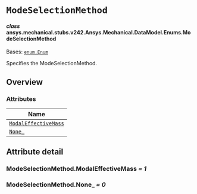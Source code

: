 # `ModeSelectionMethod`

<a id="ansys.mechanical.stubs.v242.Ansys.Mechanical.DataModel.Enums.ModeSelectionMethod"></a>

#### *class* ansys.mechanical.stubs.v242.Ansys.Mechanical.DataModel.Enums.ModeSelectionMethod

Bases: [`enum.Enum`](https://docs.python.org/3/library/enum.html#enum.Enum)

Specifies the ModeSelectionMethod.

<!-- !! processed by numpydoc !! -->

<a id="overview"></a>

## Overview

### Attributes

| Name |
| ---------------------------------------------------------------------------------------------------------------------------------------------- |
| [`ModalEffectiveMass`](#ModeSelectionMethod.ModalEffectiveMass) |
| [`None_`](#ModeSelectionMethod.None_) |

<a id="attribute-detail"></a>

## Attribute detail

<a id="ModeSelectionMethod.ModalEffectiveMass"></a>

### ModeSelectionMethod.ModalEffectiveMass *= 1*

<a id="ModeSelectionMethod.None_"></a>

### ModeSelectionMethod.None_ *= 0*


